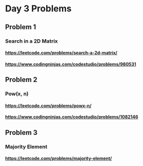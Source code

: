 # Day 3 Problems

## Problem 1

### Search in a 2D Matrix

#### https://leetcode.com/problems/search-a-2d-matrix/

#### https://www.codingninjas.com/codestudio/problems/980531

## Problem 2

### Pow(x, n)

#### https://leetcode.com/problems/powx-n/

#### https://www.codingninjas.com/codestudio/problems/1082146

## Problem 3

### Majority Element

#### https://leetcode.com/problems/majority-element/
